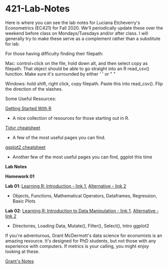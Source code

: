 # 421-Lab-Notes

Here is where you can see the lab notes for Luciana Etcheverry's Econometrics (EC421) for Fall 2020. We'll periodically update these over the weekend before class on Mondays/Tuesdays and/or after class. I will generally try to make these serve as a complement rather than a substitute for lab.

For those having difficulty finding their filepath: 

Mac: control+click on the file, hold down alt, and then select copy as filepath. That object should be able to go straight into an R read_csv() function. Make sure it's surrounded by either ' ' or " "

Windows: hold shift, right click, copy filepath. Paste this into read_csv(). Flip the direction of the slashes.

Some Useful Resources:

[Getting Started With R](https://support.rstudio.com/hc/en-us/articles/201141096-Getting-Started-with-R) 
- A nice collection of resources for those starting out in R.

[Tidyr cheatsheet](https://github.com/rstudio/cheatsheets/blob/master/data-import.pdf) 
- A few of the most useful pages you can find.

[ggplot2 cheatsheet](https://www.rstudio.com/wp-content/uploads/2015/03/ggplot2-cheatsheet.pdf)
- Another few of the most useful pages you can find, ggplot this time

**Lab Notes**

**Homework 01**


**Lab 01**: [Learning R: Introduction - link 1](https://github.com/ajdickinson/EC-421---Fall-2020/blob/main/Lab_01/Lab_01.md), [Alternative - link 2](https://rpubs.com/adick/673441)
- Objects, Functions, Mathematical Operators, Dataframes, Regression, Basic Plots

**Lab 02**: [Learning R: Introduction to Data Manipulation - link 1](https://github.com/ajdickinson/EC-421---Fall-2020/blob/main/Lab_02/Lab_02.md), [Alternative - link 2](https://rpubs.com/adick/673977)
- Directories, Loading Data, Mutate(), Filter(), Select(), Intro ggplot2


If you're adventurous, Grant McDermott's data science for economists is an amazing resource. It's designed for PhD students, but not those with any experience with computers. If metrics is your calling, you might enjoy looking at these.

[Grant's Notes](https://github.com/uo-ec607/lectures)
